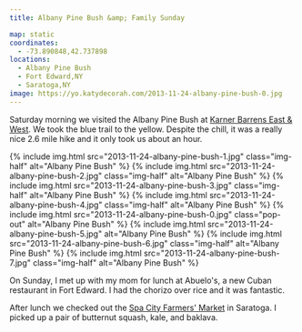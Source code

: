 ```yaml
---
title: Albany Pine Bush &amp; Family Sunday

map: static
coordinates:
  - -73.890848,42.737898
locations:
  - Albany Pine Bush
  - Fort Edward,NY
  - Saratoga,NY
image: https://yo.katydecorah.com/2013-11-24-albany-pine-bush-0.jpg
---
```


Saturday morning we visited the Albany Pine Bush at [Karner Barrens East &amp; West](https://www.albanypinebush.org/recreation-center/trails-maps-and-conditions). We took the blue trail to the yellow. Despite the chill, it was a really nice 2.6 mile hike and it only took us about an hour.

<div class="photos">

{% include img.html src="2013-11-24-albany-pine-bush-1.jpg" class="img-half" alt="Albany Pine Bush" %}
{% include img.html src="2013-11-24-albany-pine-bush-2.jpg" class="img-half" alt="Albany Pine Bush" %}
{% include img.html src="2013-11-24-albany-pine-bush-3.jpg" class="img-half" alt="Albany Pine Bush" %}
{% include img.html src="2013-11-24-albany-pine-bush-4.jpg" class="img-half" alt="Albany Pine Bush" %}
{% include img.html src="2013-11-24-albany-pine-bush-0.jpg" class="pop-out" alt="Albany Pine Bush" %}
{% include img.html src="2013-11-24-albany-pine-bush-5.jpg" alt="Albany Pine Bush" %}
{% include img.html src="2013-11-24-albany-pine-bush-6.jpg" class="img-half" alt="Albany Pine Bush" %}
{% include img.html src="2013-11-24-albany-pine-bush-7.jpg" class="img-half" alt="Albany Pine Bush" %}

</div>

On Sunday, I met up with my mom for lunch at Abuelo's, a new Cuban restaurant in Fort Edward. I had the chorizo over rice and it was fantastic.

After lunch we checked out the [Spa City Farmers' Market](http://spacitymarket.com/test/) in Saratoga. I picked up a pair of butternut squash, kale, and baklava.
